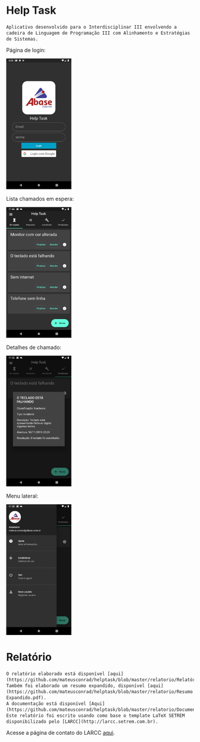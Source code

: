# Help Task
	Aplicativo desenvolvido para o Interdisciplinar III envolvendo a cadeira de Linguagem de Programação III com Alinhamento e Estratégias de Sistemas.


Página de login:

<img src="https://github.com/mateusconrad/helptask/blob/master/relatorio/imagens/screenshots/1_login.png" height=350> 

Lista chamados em espera: <br />

<img src="https://github.com/mateusconrad/helptask/blob/master/relatorio/imagens/screenshots/2_em_espera.png" height=350> 

Detalhes de chamado: <br />

<img src="https://github.com/mateusconrad/helptask/blob/master/relatorio/imagens/screenshots/detalhes.png" height=350> 

Menu lateral: <br />

<img src="https://github.com/mateusconrad/helptask/blob/master/relatorio/imagens/screenshots/6_drawer.png" height=350> 


# Relatório

	O relatório elaborado está disponível [aqui](https://github.com/mateusconrad/helptask/blob/master/relatorio/Relatório.pdf).
	Também foi elaborado um resumo expandido, disponível [aqui](https://github.com/mateusconrad/helptask/blob/master/relatorio/Resumo Expandido.pdf).
	A documentação está disponível [Aqui](https://github.com/mateusconrad/helptask/blob/master/relatorio/DocumentaçãoHelpTask.pdf)
	Este relatório foi escrito usando como base o template LaTeX SETREM disponibilizado pelo [LARCC](http://larcc.setrem.com.br).

Acesse a página de contato do LARCC [aqui](http://larcc.setrem.com.br/en/contact/).


